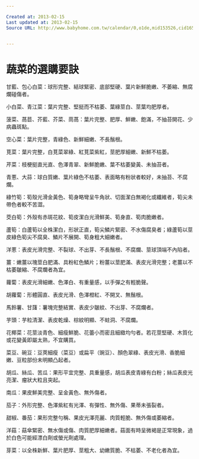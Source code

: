 ```yaml
---

Created at: 2013-02-15
Last updated at: 2013-02-15
Source URL: http://www.babyhome.com.tw/calendar/0,o1de,mid153526,cid16527858.htm


---
```


# 蔬菜的選購要訣


甘藍、包心白菜：球形完整、結球緊密、底部堅硬、葉片新鮮脆嫩、不萎縮、無腐爛碰傷者。

小白菜、青江菜：葉片完整、堅挺而不枯萎、葉綠莖白、莖葉均肥厚者。

菠菜、萵苣、芥藍、芥菜、茼萵：葉片完整、肥厚、鮮嫩、飽滿，不抽苔開花、少病蟲斑點。

空心菜：葉片完整，青綠色、新鮮細嫩、不長鬚根。

莧菜：葉片完整，白莧菜翠綠、紅莧菜紫紅，莖肥厚細嫩、新鮮不枯萎。

芹菜：枝梗挺直光直、色澤青翠、新鮮脆嫩、葉不枯萎變黃、未抽苔者。

青蔥、大蒜：球白質嫩、葉片綠色不枯萎、表面略有粉狀者較好，未抽苔、不腐爛。

綠竹筍：筍殼光滑金黃色、筍身略彎呈牛角狀、切面潔白無褐化或纖維者，筍尖未帶色者較不苦澀。

茭白筍：外殼有赤斑花紋、筍皮潔白光滑鮮美、筍身直、筍肉脆嫩者。

蘆筍：白蘆筍以全株潔白，形狀正直，筍尖鱗片緊密、不水傷腐臭者；綠蘆筍以莖皮綠色筍尖不腐臭、鱗片不展開、筍身粗大細嫩者。

洋蔥：表皮光滑完整、不裂球、不出芽、不長鬚根、不腐爛、莖球頂端不內陷者。

薑：嫩薑以塊莖白肥滿、具粉紅色鱗片；粉薑以莖肥滿、表皮光滑完整；老薑以不枯萎皺縮、不腐爛者為宜。

蘿蔔：表皮光滑細嫩、色澤白、有重量感，以手彈之有輕脆聲。

胡蘿蔔：形體圓直、表皮光滑、色澤橙紅、不開叉、無鬚根。

馬鈴薯、甘藷：薯塊完整結實、表皮少皺紋、不出芽、不腐爛者。

芋頭：芋粒清潔、表皮乾燥、棕紋明顯、不蛀洞、不腐爛。

花椰菜：花莖淡青色、細瘦鮮脆、花蕾小而密且細緻均勻者。若花莖堅硬、木質化或花變黃即屬太熟，不宜購買。

菜豆、碗豆：豆莢細瘦（菜豆）或扁平（豌豆）、顏色翠綠、表皮光滑、香脆細嫩、豆粒部份未明顯凸起者。

胡瓜、絲瓜、苦瓜：果形平宜完整、具重量感，胡瓜表皮青綠有白粉；絲瓜表皮光亮潔、瘤狀大粒且突起。

南瓜：果皮鮮美完整、呈金黃色、無外傷者。

茄子：外形完整、色澤紫紅有光澤、有彈性、無外傷、果蒂未張裂者。

甜椒、番茄：果形完整勻稱、果皮光澤亮麗、肉質輕脆、無外傷或萎縮者。

洋菇：菇傘緊密、無水傷或傷、肉質肥厚細嫩者。菇面有時呈微褐是正常現象，過於白色可能經漂白劑或螢光劑處理。

芽菜：以全株新鮮、葉片肥厚、莖粗大、幼嫩質脆、不枯萎、不老化者為宜。

